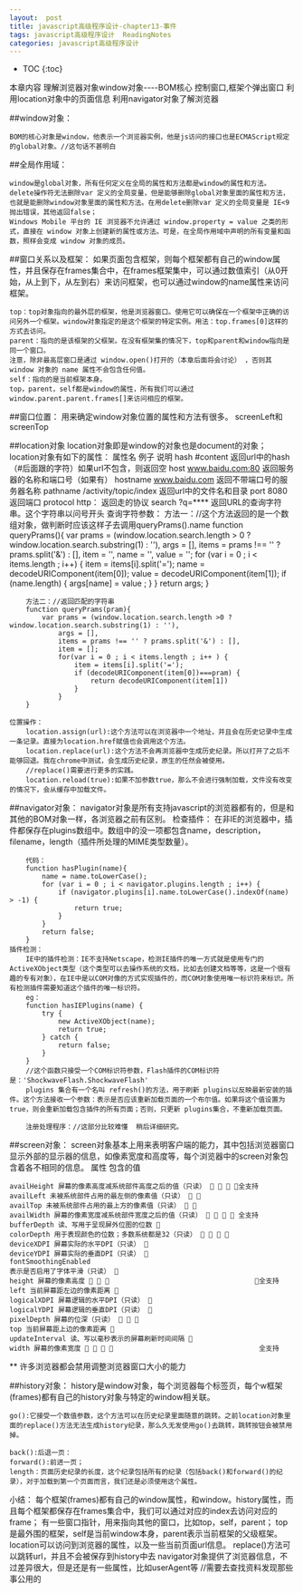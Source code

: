 ```yaml
---
layout:  post
title: javascript高级程序设计-chapter13-事件
tags: javascript高级程序设计  ReadingNotes
categories: javascript高级程序设计
---
```



* TOC
{:toc}




本章内容
    理解浏览器对象window对象----BOM核心
    控制窗口,框架个弹出窗口
    利用location对象中的页面信息
    利用navigator对象了解浏览器




##window对象：

    BOM的核心对象是window，他表示一个浏览器实例，他是js访问的接口也是ECMAScript规定的global对象。//这句话不甚明白

##全局作用域：

    window是global对象，所有任何定义在全局的属性和方法都是window的属性和方法。
    delete操作符无法删除var 定义的全局变量，但是能够删除global对象里面的属性和方法，也就是能删除window对象里面的属性和方法。在用delete删除var 定义的全局变量是 IE<9抛出错误，其他返回false；
    Windows Mobile 平台的 IE 浏览器不允许通过 window.property = value 之类的形式，直接在 window 对象上创建新的属性或方法。可是，在全局作用域中声明的所有变量和函数，照样会变成 window 对象的成员。

##窗口关系以及框架：
    如果页面包含框架，则每个框架都有自己的window属性，并且保存在frames集合中，在frames框架集中，可以通过数值索引（从0开始，从上到下，从左到右）来访问框架，也可以通过window的name属性来访问框架。

    top：top对象指向的最外层的框架，他是浏览器窗口。使用它可以确保在一个框架中正确的访问另外一个框架。window对象指定的是这个框架的特定实例。用法：top.frames[0]这样的方式去访问。
    parent：指向的是该框架的父框架。在没有框架集的情况下，top和parent和window指向是同一个窗口。
    注意，除非最高层窗口是通过 window.open()打开的（本章后面将会讨论） ，否则其 window 对象的 name 属性不会包含任何值。
    self：指向的是当前框架本身。
    top，parent，self都是window的属性，所有我们可以通过window.parent.parent.frames[]来访问相应的框架。

##窗口位置：
    用来确定window对象位置的属性和方法有很多。
    screenLeft和screenTop




##location对象
    location对象即是window的对象也是document的对象；
    location对象有如下的属性：
        属性名                   例子                              说明
        hash                   #content                         返回url中的hash（#后面跟的字符）如果url不包含，则返回空
        host                   www.baidu.com:80                 返回服务器的名称和端口号（如果有）
        hostname               www.baidu.com                    返回不带端口号的服务器名称
        pathname               /activity/topic/index            返回url中的文件名和目录
        port                   8080                             返回端口
        protocol                http：                          返回走的协议
        search                 ?q=****                          返回URL的查询字符串。这个字符串以问号开头
    查询字符参数：
        方法一：//这个方法返回的是一个数组对象，做判断时应该这样子去调用queryPrams().name
        function queryPrams(){
            var prams = (window.location.search.length > 0 ? window.location.search.substring(1) : ''),
                args = [],
                items = prams !== '' ? prams.split('&') : [],
                item = '',
                name = '',
                value = '';
            for (var i = 0 ; i < items.length ; i++) {
                item = items[i].split('=');
                name = decodeURIComponent(item[0]);
                value = decodeURIComponent(item[1]);
                if (name.length) {
                    args[name] = value ;
                }
            }
            return args;
        }

        方法二：//返回匹配的字符串
        function queryPrams(pram){
            var prams = (window.location.search.length >0 ? window.location.search.substring(1) : ''),
                args = [],
                items = prams !== '' ? prams.split('&') : [],
                item = [];
                for(var i = 0 ; i < items.length ; i++ ) {
                    item = items[i].split('=');
                    if (decodeURIComponent(item[0])===pram) {
                        return decodeURIComponent(item[1])
                    }
                }
        }

    位置操作：
        location.assign(url):这个方法可以在浏览器中一个地址，并且会在历史记录中生成一条记录。直接为location.href赋值也会调用这个方法。
        location.replace(url):这个方法不会再浏览器中生成历史纪录。所以打开了之后不能够回退。我在chrome中测试，会生成历史纪录，原生的任然会被使用。
        //replace()需要进行更多的实践。
        location.reload(true):如果不加参数true，那么不会进行强制加载，文件没有改变的情况下，会从缓存中加载文件。


##navigator对象：
    navigator对象是所有支持javascript的浏览器都有的，但是和其他的BOM对象一样，各浏览器之前有区别。
    检查插件：
        在非IE的浏览器中，插件都保存在plugins数组中。数组中的没一项都包含name，description，filename，length（插件所处理的MIME类型数量）。

        代码：
        function hasPlugin(name){
            name = name.toLowerCase();
            for (var i = 0 ; i < navigator.plugins.length ; i++) {
                if (navigator.plugins[i].name.toLowerCase().indexOf(name) > -1) {
                    return true;
                }
            }
            return false;
        }
    插件检测：
        IE中的插件检测：IE不支持Netscape，检测IE插件的唯一方式就是使用专门的ActiveXObject类型（这个类型可以去操作系统的文档，比如去创建文档等等，这是一个很有趣的专有对象），在IE中是以COM对像的方式实现插件的，而COM对象使用唯一标识符来标识。所有检测插件需要知道这个插件的唯一标识符。
        eg：
        function hasIEPlugins(name) {
            try {
                new ActiveXObject(name);
                return true;
            } catch {
                return false;
            }
        }
        //这个函数只接受一个COM标识符参数，Flash插件的COM标识符是：'ShockwaveFlash.ShockwaveFlash'
        plugins 集合有一个名叫 refresh()的方法，用于刷新 plugins以反映最新安装的插件。这个方法接收一个参数：表示是否应该重新加载页面的一个布尔值。如果将这个值设置为 true，则会重新加载包含插件的所有页面；否则，只更新 plugins集合，不重新加载页面。

        注册处理程序：//这部分比较难懂  稍后详细研究。


##screen对象：
    screen对象基本上用来表明客户端的能力，其中包括浏览器窗口显示外部的显示器的信息，如像素宽度和高度等，每个浏览器中的screen对象包含着各不相同的信息。
    属性                              包含的值

    availHeight 屏幕的像素高度减系统部件高度之后的值（只读）    全支持
    availLeft 未被系统部件占用的最左侧的像素值（只读）  
    availTop 未被系统部件占用的最上方的像素值（只读）  
    availWidth 屏幕的像素宽度减系统部件宽度之后的值（只读）     全支持
    bufferDepth 读、写用于呈现屏外位图的位数 
    colorDepth 用于表现颜色的位数；多数系统都是32（只读）    
    deviceXDPI 屏幕实际的水平DPI（只读） 
    deviceYDPI 屏幕实际的垂直DPI（只读） 
    fontSmoothingEnabled
    表示是否启用了字体平滑（只读） 
    height 屏幕的像素高度                                       全支持
    left 当前屏幕距左边的像素距离 
    logicalXDPI 屏幕逻辑的水平DPI（只读） 
    logicalYDPI 屏幕逻辑的垂直DPI（只读） 
    pixelDepth 屏幕的位深（只读）   
    top 当前屏幕距上边的像素距离 
    updateInterval 读、写以毫秒表示的屏幕刷新时间间隔 
    width 屏幕的像素宽度                                        全支持


**  许多浏览器都会禁用调整浏览器窗口大小的能力


##history对象：
    history是window对象，每个浏览器每个标签页，每个w框架(frames)都有自己的history对象与特定的window相关联。

    go():它接受一个数值参数，这个方法可以在历史纪录里面随意的跳转。之前location对象里面的replace()方法无法生成history纪录，那么久无发使用go()去跳转，跳转按钮会被禁用掉。

    back():后退一页：
    forward():前进一页；
    length：页面历史纪录的长度，这个纪录包括所有的纪录（包括back()和forward()的纪录），对于加载到第一个页面而言，我们还是必须使用这个属性。

小结：
    每个框架(frames)都有自己的window属性，和window。history属性，而且每个框架都保存在frames集合中，我们可以通过对应的index去访问对应的frame；
    有一些窗口指针，用来指向其他的窗口，比如top，self，parent；
    top是最外围的框架，self是当前window本身，parent表示当前框架的父级框架。
    location可以访问到浏览器的属性，以及一些当前页面url信息。
    replace()方法可以跳转url，并且不会被保存到history中去
    navigator对象提供了浏览器信息，不过差异很大，但是还是有一些属性，比如userAgent等 //需要去查找资料发现那些事公用的














